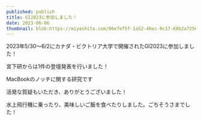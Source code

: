 ```yaml
---
published: publish
title: GI2023に参加しました！
date: 2023-06-06
thumbnail: blob:https://miyashita.com/06e7ef5f-1a52-46ec-9c17-60b2a7256170
---
```

2023年5/30〜6/2にカナダ・ビクトリア大学で開催されたGI2023に参加しました！

宮下研からは1件の登壇発表を行いました！

MacBookのノッチに関する研究です

活発な質疑もいただき、ありがとうございました！

水上飛行機に乗ったり、美味しいご飯を食べたりしました。ごちそうさまでした！